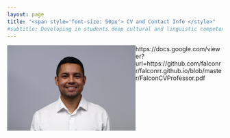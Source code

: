 ```yaml
---
layout: page
title: "<span style='font-size: 50px'> CV and Contact Info </style>"
#subtitle: Developing in students deep cultural and linguistic competence with the use of data-driven skills for their future careers and professions.
---
```


<img align="left" width="300" height="200" src="/assets/img/Perfil.jpg">
https://docs.google.com/viewer?url=https://github.com/falconrr/falconrr.github.io/blob/master/FalconCVProfessor.pdf
